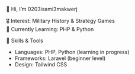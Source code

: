 👋 Hi, I’m 0203isami3makwerj

🎖️ Interest: Military History & Strategy Games
<br>🌱 Currently Learning: PHP & Python</br>

🚀 Skills & Tools
- Languages: PHP, Python (learning in progress)
- Frameworks: Laravel (beginner level)
- Design: Tailwind CSS

